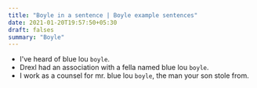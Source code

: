 ```yaml
---
title: "Boyle in a sentence | Boyle example sentences"
date: 2021-01-20T19:57:50+05:30
draft: falses
summary: "Boyle"
---
```

- I've heard of blue lou `boyle`.
- Drexl had an association with a fella named blue lou `boyle`.
- I work as a counsel for mr. blue lou `boyle`, the man your son stole from.
                 
